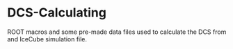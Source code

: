 # DCS-Calculating
ROOT macros and some pre-made data files used to calculate the DCS from and IceCube simulation file.

